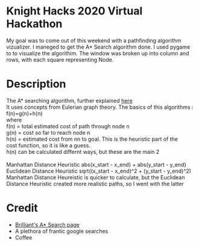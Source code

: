 # Knight Hacks 2020 Virtual Hackathon
My goal was to come out of this weekend with a pathfinding algorithm vizualizer. I maneged to get the A* Search algorithm done. I used pygame to to visualize the algorithim. The window was broken up into column and rows, with each square representing Node.
# Description
The A* searching algorithm, further explained [here](https://brilliant.org/wiki/a-star-search/)<br/>
It uses concepts from Eulerian graph theory. The basics of this algorithms : <br/>
f(n)=g(n)+h(n)
<br/>where  <br/>
f(n) = total estimated cost of path through node n<br/>
g(n) = cost so far to reach node n<br/>
h(n) = estimated cost from nn to goal. This is the heuristic part of the  
 cost function, so it is like a guess. <br/>
h(n) can be calculated differnt ways, but these are the main 2<br/>  
 Manhattan Distance Heuristic abs(x_start - x_end) + abs(y_start - y_end)<br/> Euclidean Distance Heuristic sqrt((x_start - x_end)^2 + (y_start - y_end)^2)<br/> 
Manhattan Distance Heureistic is quicker to calculate, but the Euclidean  
Distance Heuristic created more realistic paths, so I went with the latter
# Credit

 - [Brilliant's A* Search page](https://brilliant.org/wiki/a-star-search/)
 - A plethora of frantic google searches
 - Coffee